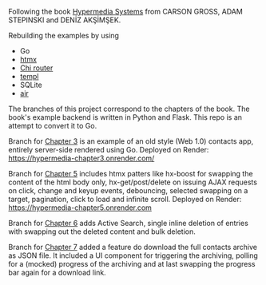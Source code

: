 Following the book [Hypermedia Systems](https://hypermedia.systems/) from CARSON GROSS, ADAM STEPINSKI and DENİZ AKŞİMŞEK.

Rebuilding the examples by using

- Go
- [htmx](https://htmx.org/)
- [Chi router](https://go-chi.io/#/)
- [templ](https://templ.guide/)
- SQLite
- [air](https://github.com/cosmtrek/air)

The branches of this project correspond to the chapters of the book.
The book's example backend is written in Python and Flask. This repo is an attempt to convert it to Go.

Branch for [Chapter 3](https://github.com/bigskysoftware/hypermedia-systems/blob/main/book/CH03_BuildingASimpleWebApplication.adoc) is an example of an old style (Web 1.0) contacts app, entirely server-side rendered using Go.
Deployed on Render: https://hypermedia-chapter3.onrender.com/

Branch for [Chapter 5](https://github.com/bigskysoftware/hypermedia-systems/blob/main/book/CH05_htmxPatterns.adoc) includes htmx patters like hx-boost for swapping the content of the html body only, hx-get/post/delete on issuing AJAX requests on click, change and keyup events, debouncing, selected swapping on a target, pagination, click to load and infinite scroll.
Deployed on Render: https://hypermedia-chapter5.onrender.com

Branch for [Chapter 6](https://github.com/bigskysoftware/hypermedia-systems/blob/main/book/CH06_MorehtmxPatterns.adoc) adds Active Search, single inline deletion of entries with swapping out the deleted content and bulk deletion.

Branch for [Chapter 7](https://github.com/bigskysoftware/hypermedia-systems/blob/main/book/CH07_ADynamicArchiveUIWithhtmx.adoc) added a feature do download the full contacts archive as JSON file. It included a UI component for triggering the archiving, polling for a (mocked) progress of the archiving and at last swapping the progress bar again for a download link.
